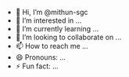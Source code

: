 - 👋 Hi, I’m @mithun-sgc
- 👀 I’m interested in ...
- 🌱 I’m currently learning ...
- 💞️ I’m looking to collaborate on ...
- 📫 How to reach me ...
- 😄 Pronouns: ...
- ⚡ Fun fact: ...

<!---
mithun-sgc/mithun-sgc is a ✨ special ✨ repository because its `README.md` (this file) appears on your GitHub profile.
You can click the Preview link to take a look at your changes.
--->
